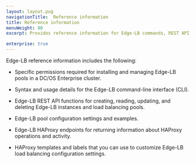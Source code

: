 ```yaml
---
layout: layout.pug
navigationTitle:  Reference information
title: Reference information
menuWeight: 80
excerpt: Provides reference information for Edge-LB commands, REST API, HAProxy endpoints, and pool configuration settings

enterprise: true
---
```


Edge-LB reference information includes the following:
* Specific permissions required for installing and managing Edge-LB pools in a DC/OS Enterprise cluster.

* Syntax and usage details for the Edge-LB command-line interface (CLI).

* Edge-LB REST API functions for creating, reading, updating, and deleting Edge-LB instances and load balancing pools.

* Edge-LB pool configuration settings and examples.

* Edge-LB HAProxy endpoints for returning information about HAProxy operations and activity.

* HAProxy templates and labels that you can use to customize Edge-LB load balancing configuration settings.
